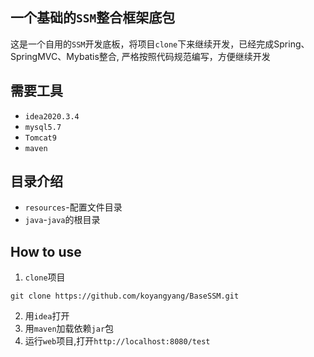 ## 一个基础的``SSM``整合框架底包

这是一个自用的``SSM``开发底板，将项目``clone``下来继续开发，已经完成Spring、SpringMVC、Mybatis整合,
严格按照代码规范编写，方便继续开发

## 需要工具

- ``idea2020.3.4``
- ``mysql5.7``
- ``Tomcat9``
- ``maven``

## 目录介绍

- ``resources``-配置文件目录
- ``java``-``java``的根目录

## How to use

1. ``clone``项目
```shell
git clone https://github.com/koyangyang/BaseSSM.git
```
2. 用``idea``打开
3. 用``maven``加载依赖``jar``包
4. 运行``web``项目,打开``http://localhost:8080/test``